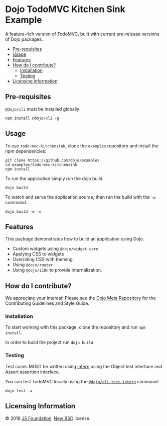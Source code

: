 # Dojo TodoMVC Kitchen Sink Example

A feature-rich version of TodoMVC, built with current pre-release versions of Dojo packages.

-   [Pre-requisites](#pre-requisites)
-   [Usage](#usage)
-   [Features](#features)
-   [How do I contribute?](#how-do-i-contribute)
    -   [Installation](#installation)
    -   [Testing](#testing)
-   [Licensing information](#licensing-information)

## Pre-requisites

`@dojo/cli` must be installed globally:

```shell
npm install @dojo/cli -g
```

## Usage

To use `todo-mvc-kitchensink`, clone the `examples` repository and install the npm dependencies:

```shell
git clone https://github.com/dojo/examples
cd examples/todo-mvc-kitchensink
npm install
```

To run the application simply run the dojo build.

```
dojo build
```

To watch and serve the application source, then run the build with the `-w` command.

```
dojo build -w -s
```

## Features

This package demonstrates how to build an application using Dojo.

-   Custom widgets using `@dojo/widget-core`
-   Applying CSS to widgets
-   Overriding CSS with theming.
-   Using `@dojo/router`
-   Using `@dojo/i18n` to provide internalization.

## How do I contribute?

We appreciate your interest! Please see the [Dojo Meta Repository](https://github.com/dojo/meta#readme) for the
Contributing Guidelines and Style Guide.

### Installation

To start working with this package, clone the repository and run `npm install`.

In order to build the project run `dojo build`.

### Testing

Test cases MUST be written using [Intern](https://theintern.github.io) using the Object test interface and Assert assertion interface.

You can test TodoMVC locally using the [`@dojo/cli-test-intern`](https://github.com/dojo/cli-test-intern) command:

```shell
dojo test -a
```

## Licensing Information

© 2018 [JS Foundation](https://js.foundation/). [New BSD](http://opensource.org/licenses/BSD-3-Clause) license.
